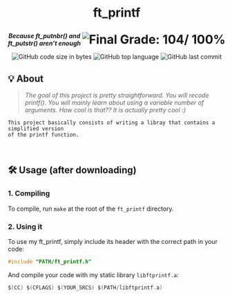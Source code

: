 <h1>
	<p align="center">ft_printf</p>
	<img align="right" alt="Final Grade: 104/ 100%" src="https://img.shields.io/badge/-%20104%20%2F%20100-success">
</h1>
<p align="center">
	<b><i>Because ft_putnbr() and ft_putstr() aren’t enough</b></i>
</p>
<p align="center">
	<img alt="GitHub code size in bytes" src="https://img.shields.io/github/languages/code-size/WudDoo/ft_printf">
	<img alt="GitHub top language" src="https://img.shields.io/github/languages/top/WudDoo/ft_printf">
	<img alt="GitHub last commit" src="https://img.shields.io/github/last-commit/WudDoo/ft_printf">
</p>

## 💡 About

> _The goal of this project is pretty straightforward. You will recode printf().
You will mainly learn about using a variable number of arguments. How cool is that??
It is actually pretty cool :)_

	This project basically consists of writing a libray that contains a simplified version
	of the printf function.
<br>

## 🛠️ Usage (after downloading)

<!-- ### Requirements

* -->

<!-- ### Instructions -->

### **1. Compiling**

To compile, run `make` at the root of the `ft_printf` directory.


### **2. Using it**

To use my ft_printf, simply include its header with the correct path in your code:

```C
#include "PATH/ft_printf.h"
```

And compile your code with my static library `libftprintf.a`:

```C
$(CC) $(CFLAGS) $(YOUR_SRCS) $(PATH/libftprintf.a)
```
